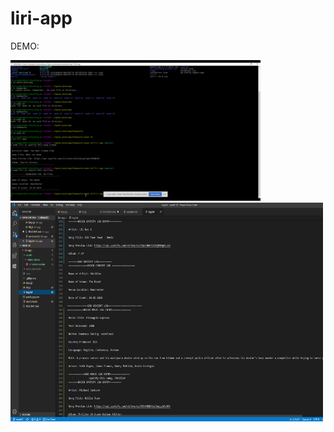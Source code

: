 # liri-app

DEMO:

<img src = "assets/image/liri-demo.gif">
<img src = "assets/image/liri-log-demo.png" width="500" height="350">





